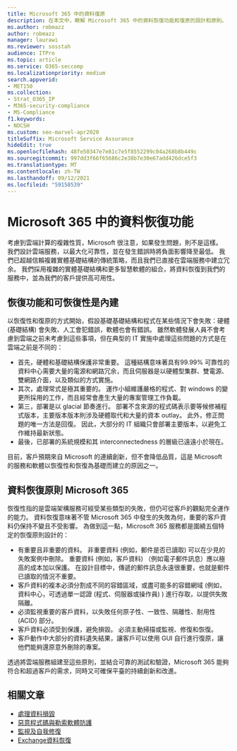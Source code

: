 ```yaml
---
title: Microsoft 365 中的資料復原
description: 在本文中，瞭解 Microsoft 365 中的資料恢復功能和復原的設計和原則。
ms.author: robmazz
author: robmazz
manager: laurawi
ms.reviewer: sosstah
audience: ITPro
ms.topic: article
ms.service: O365-seccomp
ms.localizationpriority: medium
search.appverid:
- MET150
ms.collection:
- Strat_O365_IP
- M365-security-compliance
- MS-Compliance
f1.keywords:
- NOCSH
ms.custom: seo-marvel-apr2020
titleSuffix: Microsoft Service Assurance
hideEdit: true
ms.openlocfilehash: 48fe50347e7e81c7e5f8552299c04a268b8b449c
ms.sourcegitcommit: 997dd3f66f65686c2e38b7e30e67add426dce5f3
ms.translationtype: MT
ms.contentlocale: zh-TW
ms.lasthandoff: 09/12/2021
ms.locfileid: "59158539"
---
```

# <a name="data-resiliency-in-microsoft-365"></a>Microsoft 365 中的資料恢復功能

考慮到雲端計算的複雜性質，Microsoft 很注意，如果發生問題，則不是這樣。 我們設計雲端服務，以最大化可靠性，並在發生錯誤時將負面影響降至最低。 我們已超越信賴複雜實體基礎結構的傳統策略，而且我們已直接在雲端服務中建立冗余。 我們採用複雜的實體基礎結構和更多智慧軟體的組合，將資料恢復到我們的服務中，並為我們的客戶提供高可用性。

## <a name="resiliency-and-recoverability-are-built-in"></a>恢復功能和可恢復性是內建

以恢復性和復原的方式開始，假設基礎基礎結構和程式在某些情況下會失敗：硬體 (基礎結構) 會失敗、人工會犯錯誤，軟體也會有錯誤。 雖然軟體發展人員不會考慮到雲端之前未考慮到這些事項，但在典型的 IT 實施中處理這些問題的方式是在雲端之前是不同的：

- 首先，硬體和基礎結構保護非常重要。 這種結構意味著具有99.99% 可靠性的資料中心需要大量的電源和網路冗余，而且伺服器是以硬體型集群、雙電源、雙網路介面，以及類似的方式實施。
- 其次，處理常式是極其重要的。 運作小組維護嚴格的程式、對 windows 的變更所採用的工作，而且經常會產生大量的專案管理工作負載。
- 第三，部署是以 glacial 節奏進行。 部署不含來源的程式碼表示要等候修補程式版本，主要版本版本則涉及硬體取代和大量的資本 outlay。 此外，修正問題的唯一方法是回復。 因此，大部分的 IT 組織只會部署主要版本，以避免工作維持最新狀態。
- 最後，已部署的系統規模和其 interconnectedness 的層級已遠遠小於現在。

目前，客戶預期來自 Microsoft 的連續創新，但不會降低品質，這是 Microsoft 的服務和軟體以恢復性和恢復為基礎而建立的原因之一。

## <a name="microsoft-365-data-resiliency-principles"></a>資料恢復原則 Microsoft 365

恢復性指的是雲端架構服務可經受某些類型的失敗，但仍可從客戶的觀點完全運作的能力。 資料恢復意味著不管 Microsoft 365 中發生的失敗為何，重要的客戶資料仍保持不變且不受影響。 為做到這一點，Microsoft 365 服務都是圍繞五個特定的恢復原則設計的：

- 有重要且非重要的資料。 非重要資料 (例如，郵件是否已讀取) 可以在少見的失敗案例中刪除。 重要資料 (例如，客戶資料) （例如電子郵件訊息）應以極高的成本加以保護。 在設計目標中，傳遞的郵件訊息永遠很重要，也就是郵件已讀取的情況不重要。
- 客戶資料的複本必須分割成不同的容錯區域，或盡可能多的容錯網域 (例如，資料中心，可透過單一認證 (程式、伺服器或操作員) ) 進行存取，以提供失敗隔離。 
- 必須監視重要的客戶資料，以失敗任何原子性、一致性、隔離性、耐用性 (ACID) 部分。
- 客戶資料必須受到保護，避免損毀。 必須主動掃描或監視、修復和恢復。
- 客戶動作中大部分的資料遺失結果，讓客戶可以使用 GUI 自行進行復原，讓他們能夠還原意外刪除的專案。

透過將雲端服務組建至這些原則，並結合可靠的測試和驗證，Microsoft 365 能夠符合和超過客戶的需求，同時又可確保平臺的持續創新和改進。

## <a name="related-articles"></a>相關文章

- [處理資料損毀](assurance-dealing-with-data-corruption.md)
- [惡意程式碼與勒索軟體防護](assurance-malware-and-ransomware-protection.md)
- [監視及自我修復](assurance-monitoring-and-self-healing.md)
- [Exchange資料恢復](assurance-exchange-data-resiliency.md)
